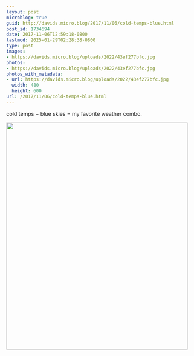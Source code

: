 ```yaml
---
layout: post
microblog: true
guid: http://davids.micro.blog/2017/11/06/cold-temps-blue.html
post_id: 1734694
date: 2017-11-06T12:59:18-0800
lastmod: 2025-01-29T02:28:38-0800
type: post
images:
- https://davids.micro.blog/uploads/2022/43ef277bfc.jpg
photos:
- https://davids.micro.blog/uploads/2022/43ef277bfc.jpg
photos_with_metadata:
- url: https://davids.micro.blog/uploads/2022/43ef277bfc.jpg
  width: 480
  height: 600
url: /2017/11/06/cold-temps-blue.html
---
```

cold temps + blue skies = my favorite weather combo.

<img src="/uploads/2022/43ef277bfc.jpg" width="480" height="600" alt="">

